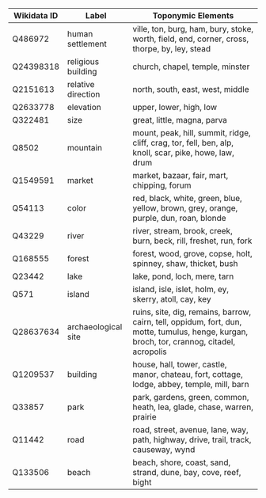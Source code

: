 | Wikidata ID | Label                | Toponymic Elements                                             |
|-------------|----------------------|----------------------------------------------------------------|
| Q486972     | human settlement     | ville, ton, burg, ham, bury, stoke, worth, field, end, corner, cross, thorpe, by, ley, stead |
| Q24398318   | religious building   | church, chapel, temple, minster |
| Q2151613    | relative direction   | north, south, east, west, middle |
| Q2633778    | elevation            | upper, lower, high, low |
| Q322481     | size                 | great, little, magna, parva |
| Q8502       | mountain             | mount, peak, hill, summit, ridge, cliff, crag, tor, fell, ben, alp, knoll, scar, pike, howe, law, drum |
| Q1549591    | market               | market, bazaar, fair, mart, chipping, forum |
| Q54113      | color                | red, black, white, green, blue, yellow, brown, grey, orange, purple, dun, roan, blonde |
| Q43229      | river                | river, stream, brook, creek, burn, beck, rill, freshet, run, fork |
| Q168555     | forest               | forest, wood, grove, copse, holt, spinney, shaw, thicket, bush |
| Q23442      | lake                 | lake, pond, loch, mere, tarn |
| Q571        | island               | island, isle, islet, holm, ey, skerry, atoll, cay, key |
| Q28637634   | archaeological site  | ruins, site, dig, remains, barrow, cairn, tell, oppidum, fort, dun, motte, tumulus, henge, kurgan, broch, tor, crannog, citadel, acropolis |
| Q1209537    | building             | house, hall, tower, castle, manor, chateau, fort, cottage, lodge, abbey, temple, mill, barn |
| Q33857      | park                 | park, gardens, green, common, heath, lea, glade, chase, warren, prairie |
| Q11442      | road                 | road, street, avenue, lane, way, path, highway, drive, trail, track, causeway, wynd |
| Q133506     | beach                | beach, shore, coast, sand, strand, dune, bay, cove, reef, bight |
